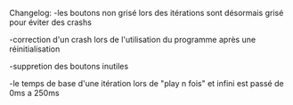 Changelog:
-les boutons non grisé lors des itérations sont désormais grisé pour éviter des crashs

-correction d'un crash lors de l'utilisation du programme après une réinitialisation

-suppretion des boutons inutiles

-le temps de base d'une itération lors de "play n fois" et infini est passé de 0ms a 250ms
